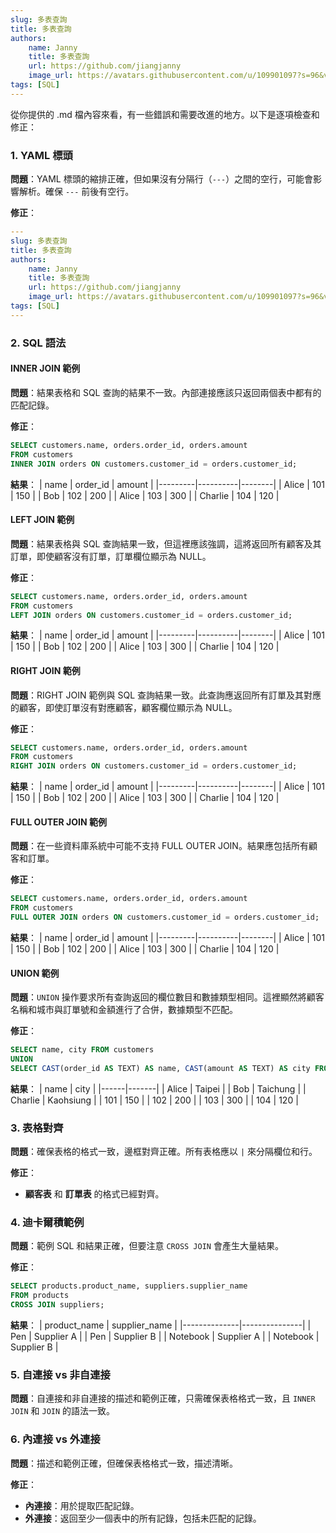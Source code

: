 ```yaml
---
slug: 多表查詢
title: 多表查詢
authors:
    name: Janny
    title: 多表查詢
    url: https://github.com/jiangjanny
    image_url: https://avatars.githubusercontent.com/u/109901097?s=96&v=4
tags: [SQL]
---
```


從你提供的 .md 檔內容來看，有一些錯誤和需要改進的地方。以下是逐項檢查和修正：

### 1. YAML 標頭

**問題**：YAML 標頭的縮排正確，但如果沒有分隔行（`---`）之間的空行，可能會影響解析。確保 `---` 前後有空行。

**修正**：

```yaml
---
slug: 多表查詢
title: 多表查詢
authors:
    name: Janny
    title: 多表查詢
    url: https://github.com/jiangjanny
    image_url: https://avatars.githubusercontent.com/u/109901097?s=96&v=4
tags: [SQL]
---
```

### 2. SQL 語法

#### INNER JOIN 範例

**問題**：結果表格和 SQL 查詢的結果不一致。內部連接應該只返回兩個表中都有的匹配記錄。

**修正**：

```sql
SELECT customers.name, orders.order_id, orders.amount
FROM customers
INNER JOIN orders ON customers.customer_id = orders.customer_id;
```

**結果**：
| name | order_id | amount |
|---------|----------|--------|
| Alice | 101 | 150 |
| Bob | 102 | 200 |
| Alice | 103 | 300 |
| Charlie | 104 | 120 |

#### LEFT JOIN 範例

**問題**：結果表格與 SQL 查詢結果一致，但這裡應該強調，這將返回所有顧客及其訂單，即使顧客沒有訂單，訂單欄位顯示為 NULL。

**修正**：

```sql
SELECT customers.name, orders.order_id, orders.amount
FROM customers
LEFT JOIN orders ON customers.customer_id = orders.customer_id;
```

**結果**：
| name | order_id | amount |
|---------|----------|--------|
| Alice | 101 | 150 |
| Bob | 102 | 200 |
| Alice | 103 | 300 |
| Charlie | 104 | 120 |

#### RIGHT JOIN 範例

**問題**：RIGHT JOIN 範例與 SQL 查詢結果一致。此查詢應返回所有訂單及其對應的顧客，即使訂單沒有對應顧客，顧客欄位顯示為 NULL。

**修正**：

```sql
SELECT customers.name, orders.order_id, orders.amount
FROM customers
RIGHT JOIN orders ON customers.customer_id = orders.customer_id;
```

**結果**：
| name | order_id | amount |
|---------|----------|--------|
| Alice | 101 | 150 |
| Bob | 102 | 200 |
| Alice | 103 | 300 |
| Charlie | 104 | 120 |

#### FULL OUTER JOIN 範例

**問題**：在一些資料庫系統中可能不支持 FULL OUTER JOIN。結果應包括所有顧客和訂單。

**修正**：

```sql
SELECT customers.name, orders.order_id, orders.amount
FROM customers
FULL OUTER JOIN orders ON customers.customer_id = orders.customer_id;
```

**結果**：
| name | order_id | amount |
|---------|----------|--------|
| Alice | 101 | 150 |
| Bob | 102 | 200 |
| Alice | 103 | 300 |
| Charlie | 104 | 120 |

#### UNION 範例

**問題**：`UNION` 操作要求所有查詢返回的欄位數目和數據類型相同。這裡顯然將顧客名稱和城市與訂單號和金額進行了合併，數據類型不匹配。

**修正**：

```sql
SELECT name, city FROM customers
UNION
SELECT CAST(order_id AS TEXT) AS name, CAST(amount AS TEXT) AS city FROM orders;
```

**結果**：
| name | city |
|------|-------|
| Alice | Taipei |
| Bob | Taichung |
| Charlie | Kaohsiung |
| 101 | 150 |
| 102 | 200 |
| 103 | 300 |
| 104 | 120 |

### 3. 表格對齊

**問題**：確保表格的格式一致，邊框對齊正確。所有表格應以 `|` 來分隔欄位和行。

**修正**：

-   **顧客表** 和 **訂單表** 的格式已經對齊。

### 4. 迪卡爾積範例

**問題**：範例 SQL 和結果正確，但要注意 `CROSS JOIN` 會產生大量結果。

**修正**：

```sql
SELECT products.product_name, suppliers.supplier_name
FROM products
CROSS JOIN suppliers;
```

**結果**：
| product_name | supplier_name |
|--------------|---------------|
| Pen | Supplier A |
| Pen | Supplier B |
| Notebook | Supplier A |
| Notebook | Supplier B |

### 5. 自連接 vs 非自連接

**問題**：自連接和非自連接的描述和範例正確，只需確保表格格式一致，且 `INNER JOIN` 和 `JOIN` 的語法一致。

### 6. 內連接 vs 外連接

**問題**：描述和範例正確，但確保表格格式一致，描述清晰。

**修正**：

-   **內連接**：用於提取匹配記錄。
-   **外連接**：返回至少一個表中的所有記錄，包括未匹配的記錄。

